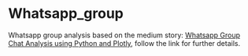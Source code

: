 # Whatsapp_group

Whatsapp group analysis based on the medium story: [Whatsapp Group Chat Analysis using Python and Plotly](https://medium.com/towards-artificial-intelligence/whatsapp-group-chat-analysis-using-python-and-plotly-89bade2bc382), follow the link for further details.
